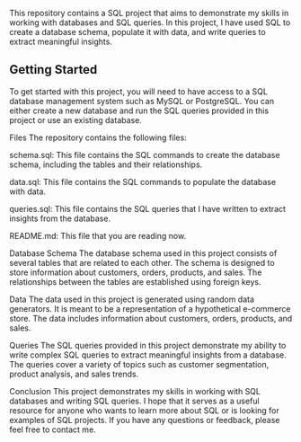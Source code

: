 This repository contains a SQL project that aims to demonstrate my skills in working with databases and SQL queries. In this project, I have used SQL to create a database schema, populate it with data, and write queries to extract meaningful insights.

## Getting Started

To get started with this project, you will need to have access to a SQL database management system such as MySQL or PostgreSQL. You can either create a new database and run the SQL queries provided in this project or use an existing database.

Files
The repository contains the following files:

schema.sql: This file contains the SQL commands to create the database schema, including the tables and their relationships.

data.sql: This file contains the SQL commands to populate the database with data.

queries.sql: This file contains the SQL queries that I have written to extract insights from the database.

README.md: This file that you are reading now.

Database Schema
The database schema used in this project consists of several tables that are related to each other. The schema is designed to store information about customers, orders, products, and sales. The relationships between the tables are established using foreign keys.

Data
The data used in this project is generated using random data generators. It is meant to be a representation of a hypothetical e-commerce store. The data includes information about customers, orders, products, and sales.

Queries
The SQL queries provided in this project demonstrate my ability to write complex SQL queries to extract meaningful insights from a database. The queries cover a variety of topics such as customer segmentation, product analysis, and sales trends.

Conclusion
This project demonstrates my skills in working with SQL databases and writing SQL queries. I hope that it serves as a useful resource for anyone who wants to learn more about SQL or is looking for examples of SQL projects. If you have any questions or feedback, please feel free to contact me.
